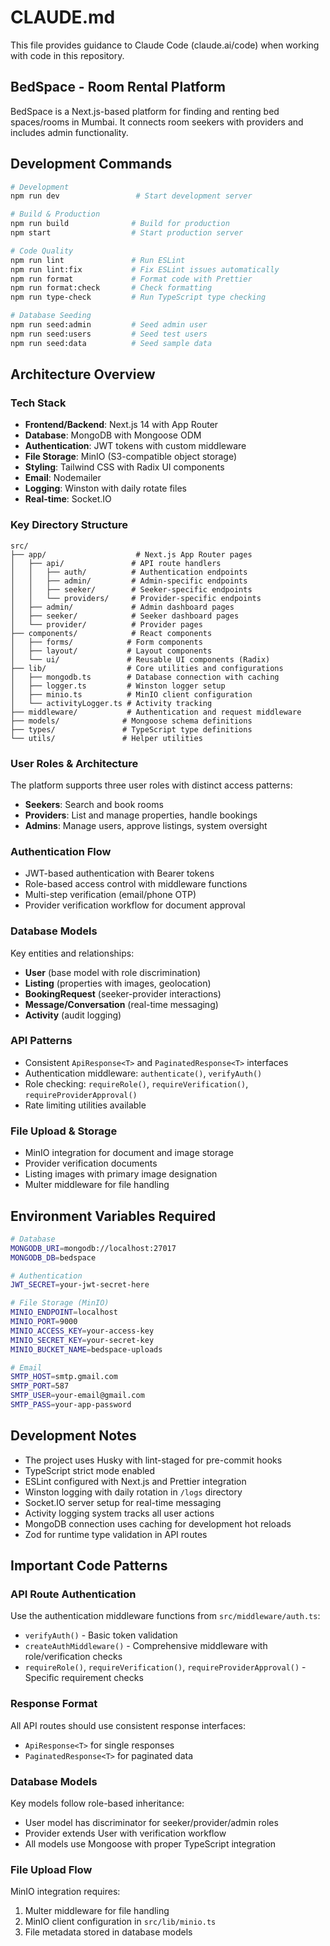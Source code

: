 # CLAUDE.md

This file provides guidance to Claude Code (claude.ai/code) when working with code in this repository.

## BedSpace - Room Rental Platform

BedSpace is a Next.js-based platform for finding and renting bed spaces/rooms in Mumbai. It connects room seekers with providers and includes admin functionality.

## Development Commands

```bash
# Development
npm run dev                 # Start development server

# Build & Production
npm run build              # Build for production
npm start                  # Start production server

# Code Quality
npm run lint               # Run ESLint
npm run lint:fix           # Fix ESLint issues automatically
npm run format             # Format code with Prettier
npm run format:check       # Check formatting
npm run type-check         # Run TypeScript type checking

# Database Seeding
npm run seed:admin         # Seed admin user
npm run seed:users         # Seed test users
npm run seed:data          # Seed sample data
```

## Architecture Overview

### Tech Stack

- **Frontend/Backend**: Next.js 14 with App Router
- **Database**: MongoDB with Mongoose ODM
- **Authentication**: JWT tokens with custom middleware
- **File Storage**: MinIO (S3-compatible object storage)
- **Styling**: Tailwind CSS with Radix UI components
- **Email**: Nodemailer
- **Logging**: Winston with daily rotate files
- **Real-time**: Socket.IO

### Key Directory Structure

```
src/
├── app/                    # Next.js App Router pages
│   ├── api/               # API route handlers
│   │   ├── auth/          # Authentication endpoints
│   │   ├── admin/         # Admin-specific endpoints
│   │   ├── seeker/        # Seeker-specific endpoints
│   │   └── providers/     # Provider-specific endpoints
│   ├── admin/             # Admin dashboard pages
│   ├── seeker/            # Seeker dashboard pages
│   └── provider/          # Provider pages
├── components/            # React components
│   ├── forms/            # Form components
│   ├── layout/           # Layout components
│   └── ui/               # Reusable UI components (Radix)
├── lib/                  # Core utilities and configurations
│   ├── mongodb.ts        # Database connection with caching
│   ├── logger.ts         # Winston logger setup
│   ├── minio.ts          # MinIO client configuration
│   └── activityLogger.ts # Activity tracking
├── middleware/           # Authentication and request middleware
├── models/              # Mongoose schema definitions
├── types/               # TypeScript type definitions
└── utils/               # Helper utilities
```

### User Roles & Architecture

The platform supports three user roles with distinct access patterns:

- **Seekers**: Search and book rooms
- **Providers**: List and manage properties, handle bookings
- **Admins**: Manage users, approve listings, system oversight

### Authentication Flow

- JWT-based authentication with Bearer tokens
- Role-based access control with middleware functions
- Multi-step verification (email/phone OTP)
- Provider verification workflow for document approval

### Database Models

Key entities and relationships:

- **User** (base model with role discrimination)
- **Listing** (properties with images, geolocation)
- **BookingRequest** (seeker-provider interactions)
- **Message/Conversation** (real-time messaging)
- **Activity** (audit logging)

### API Patterns

- Consistent `ApiResponse<T>` and `PaginatedResponse<T>` interfaces
- Authentication middleware: `authenticate()`, `verifyAuth()`
- Role checking: `requireRole()`, `requireVerification()`, `requireProviderApproval()`
- Rate limiting utilities available

### File Upload & Storage

- MinIO integration for document and image storage
- Provider verification documents
- Listing images with primary image designation
- Multer middleware for file handling

## Environment Variables Required

```bash
# Database
MONGODB_URI=mongodb://localhost:27017
MONGODB_DB=bedspace

# Authentication
JWT_SECRET=your-jwt-secret-here

# File Storage (MinIO)
MINIO_ENDPOINT=localhost
MINIO_PORT=9000
MINIO_ACCESS_KEY=your-access-key
MINIO_SECRET_KEY=your-secret-key
MINIO_BUCKET_NAME=bedspace-uploads

# Email
SMTP_HOST=smtp.gmail.com
SMTP_PORT=587
SMTP_USER=your-email@gmail.com
SMTP_PASS=your-app-password
```

## Development Notes

- The project uses Husky with lint-staged for pre-commit hooks
- TypeScript strict mode enabled
- ESLint configured with Next.js and Prettier integration
- Winston logging with daily rotation in `/logs` directory
- Socket.IO server setup for real-time messaging
- Activity logging system tracks all user actions
- MongoDB connection uses caching for development hot reloads
- Zod for runtime type validation in API routes

## Important Code Patterns

### API Route Authentication

Use the authentication middleware functions from `src/middleware/auth.ts`:

- `verifyAuth()` - Basic token validation
- `createAuthMiddleware()` - Comprehensive middleware with role/verification checks
- `requireRole()`, `requireVerification()`, `requireProviderApproval()` - Specific requirement checks

### Response Format

All API routes should use consistent response interfaces:

- `ApiResponse<T>` for single responses
- `PaginatedResponse<T>` for paginated data

### Database Models

Key models follow role-based inheritance:

- User model has discriminator for seeker/provider/admin roles
- Provider extends User with verification workflow
- All models use Mongoose with proper TypeScript integration

### File Upload Flow

MinIO integration requires:

1. Multer middleware for file handling
2. MinIO client configuration in `src/lib/minio.ts`
3. File metadata stored in database models
